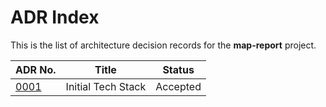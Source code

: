 # ADR Index

This is the list of architecture decision records for the **map-report** project.

| ADR No. | Title                 | Status   |
|---------|-----------------------|----------|
| [0001](0001-initial-tech-stack.md) | Initial Tech Stack | Accepted |
